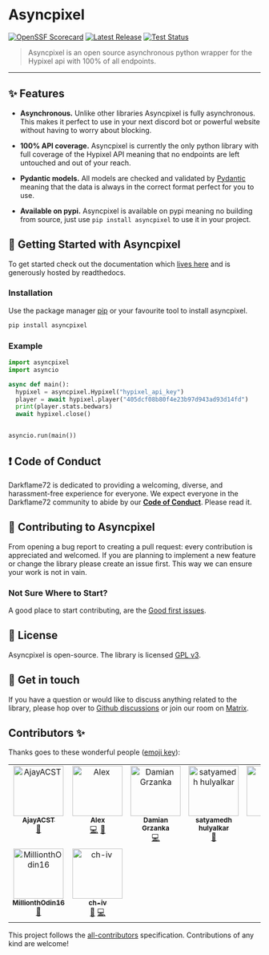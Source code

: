# Asyncpixel

[![OpenSSF Scorecard](https://api.securityscorecards.dev/projects/github.com/Darkflame72/asyncpixel/badge)](https://securityscorecards.dev/viewer/?uri=github.com/Darkflame72/asyncpixel) [![Latest Release](https://img.shields.io/github/v/release/Darkflame72/asyncpixel)](https://github.com/Darkflame72/asyncpixel/releases) [![Test Status](https://github.com/Darkflame72/asyncpixel/workflows/Tests/badge.svg)](https://github.com/Darkflame72/asyncpixel/actions?workflow=Tests)

> Asyncpixel is an open source asynchronous python wrapper for the Hypixel api with 100% of all endpoints.

________

## ✨ Features

- **Asynchronous.** Unlike other libraries Asyncpixel is fully asynchronous. This makes it perfect to use in your next discord bot or powerful website without having to worry about blocking.

- **100% API coverage.** Asyncpixel is currently the only python library with full coverage of the Hypixel API meaning that no endpoints are left untouched and out of your reach.

- **Pydantic models.** All models are checked and validated by [Pydantic](https://github.com/samuelcolvin/pydantic) meaning that the data is always in the correct format perfect for you to use.

- **Available on pypi.** Asyncpixel is available on pypi meaning no building from source, just use `pip install asyncpixel` to use it in your project.

## 🏁 Getting Started with Asyncpixel

 To get started check out the documentation which [lives here](https://asyncpixel.readthedocs.org) and is generously hosted by readthedocs.

### Installation

 Use the package manager [pip](https://pip.pypa.io/en/stable/) or your favourite tool to install asyncpixel.

 ```bash
 pip install asyncpixel
 ```

### Example

 ```python
 import asyncpixel
 import asyncio

 async def main():
   hypixel = asyncpixel.Hypixel("hypixel_api_key")
   player = await hypixel.player("405dcf08b80f4e23b97d943ad93d14fd")
   print(player.stats.bedwars)
   await hypixel.close()


 asyncio.run(main())
 ```

## ❗ Code of Conduct

 Darkflame72 is dedicated to providing a welcoming, diverse, and harassment-free experience for everyone. We expect everyone in the Darkflame72 community to abide by our [**Code of Conduct**](https://github.com/Darkflame72/asyncpixel/blob/main/CODE_OF_CONDUCT.rst). Please read it.

## 🙌 Contributing to Asyncpixel

 From opening a bug report to creating a pull request: every contribution is appreciated and welcomed. If you are planning to implement a new feature or change the library please create an issue first. This way we can ensure your work is not in vain.

### Not Sure Where to Start?

 A good place to start contributing, are the [Good first issues](https://github.com/Darkflame72/asyncpixel/labels/good%20first%20issue).

## 📝 License

 Asyncpixel is open-source. The library is licensed [GPL v3](https://www.gnu.org/licenses/gpl-3.0.en.html).

## 💬 Get in touch

 If you have a question or would like to discuss anything related to the library, please hop over to [Github discussions](https://github.com/Darkflame72/asyncpixel/discussions) or join our room on [Matrix](https://matrix.to/#/!1nbCXZX3wk8isWgX:matrix.darkflame.dev?via=matrix.darkflame.dev).

## Contributors ✨

 Thanks goes to these wonderful people ([emoji key](https://allcontributors.org/docs/en/emoji-key)):

 <!-- ALL-CONTRIBUTORS-LIST:START - Do not remove or modify this section -->
 <!-- prettier-ignore-start -->
 <!-- markdownlint-disable -->
 <table>
   <tbody>
     <tr>
       <td align="center" valign="top" width="14.28%"><a href="https://quirky.codes/"><img src="https://avatars2.githubusercontent.com/u/35202521?v=4?s=100" width="100px;" alt="AjayACST"/><br /><sub><b>AjayACST</b></sub></a><br /><a href="#maintenance-AjayACST" title="Maintenance">🚧</a></td>
       <td align="center" valign="top" width="14.28%"><a href="https://github.com/aiexz"><img src="https://avatars3.githubusercontent.com/u/42418433?v=4?s=100" width="100px;" alt="Alex"/><br /><sub><b>Alex</b></sub></a><br /><a href="https://github.com/Darkflame72/asyncpixel/commits?author=aiexz" title="Code">💻</a> <a href="https://github.com/Darkflame72/asyncpixel/issues?q=author%3Aaiexz" title="Bug reports">🐛</a></td>
       <td align="center" valign="top" width="14.28%"><a href="https://github.com/magicaltoast"><img src="https://avatars.githubusercontent.com/u/68669235?v=4?s=100" width="100px;" alt="Damian Grzanka"/><br /><sub><b>Damian Grzanka</b></sub></a><br /><a href="https://github.com/Darkflame72/asyncpixel/commits?author=magicaltoast" title="Code">💻</a></td>
       <td align="center" valign="top" width="14.28%"><a href="https://github.com/satyamedh"><img src="https://avatars.githubusercontent.com/u/47636284?v=4?s=100" width="100px;" alt="satyamedh hulyalkar"/><br /><sub><b>satyamedh hulyalkar</b></sub></a><br /><a href="https://github.com/Darkflame72/asyncpixel/issues?q=author%3Asatyamedh" title="Bug reports">🐛</a></td>
       <td align="center" valign="top" width="14.28%"><a href="https://dubs.rip"><img src="https://avatars.githubusercontent.com/u/59372145?v=4?s=100" width="100px;" alt="dubs"/><br /><sub><b>dubs</b></sub></a><br /><a href="https://github.com/Darkflame72/asyncpixel/issues?q=author%3Aduhby" title="Bug reports">🐛</a></td>
       <td align="center" valign="top" width="14.28%"><a href="https://github.com/Amund211"><img src="https://avatars.githubusercontent.com/u/14028449?v=4?s=100" width="100px;" alt="Amund Eggen Svandal"/><br /><sub><b>Amund Eggen Svandal</b></sub></a><br /><a href="https://github.com/Darkflame72/asyncpixel/commits?author=Amund211" title="Code">💻</a> <a href="https://github.com/Darkflame72/asyncpixel/issues?q=author%3AAmund211" title="Bug reports">🐛</a></td>
       <td align="center" valign="top" width="14.28%"><a href="https://github.com/wald0040"><img src="https://avatars.githubusercontent.com/u/88714744?v=4?s=100" width="100px;" alt="wald0040"/><br /><sub><b>wald0040</b></sub></a><br /><a href="https://github.com/Darkflame72/asyncpixel/issues?q=author%3Awald0040" title="Bug reports">🐛</a></td>
     </tr>
     <tr>
       <td align="center" valign="top" width="14.28%"><a href="https://github.com/MillionthOdin16"><img src="https://avatars.githubusercontent.com/u/102247808?v=4?s=100" width="100px;" alt="MillionthOdin16"/><br /><sub><b>MillionthOdin16</b></sub></a><br /><a href="https://github.com/Darkflame72/asyncpixel/issues?q=author%3AMillionthOdin16" title="Bug reports">🐛</a></td>
       <td align="center" valign="top" width="14.28%"><a href="https://github.com/ch-iv"><img src="https://avatars.githubusercontent.com/u/108201575?v=4?s=100" width="100px;" alt="ch-iv"/><br /><sub><b>ch-iv</b></sub></a><br /><a href="https://github.com/Darkflame72/asyncpixel/issues?q=author%3Ach-iv" title="Bug reports">🐛</a> <a href="https://github.com/Darkflame72/asyncpixel/commits?author=ch-iv" title="Code">💻</a></td>
     </tr>
   </tbody>
 </table>

 <!-- markdownlint-restore -->
 <!-- prettier-ignore-end -->

 <!-- ALL-CONTRIBUTORS-LIST:END -->

 This project follows the [all-contributors](https://github.com/all-contributors/all-contributors) specification. Contributions of any kind are welcome!
